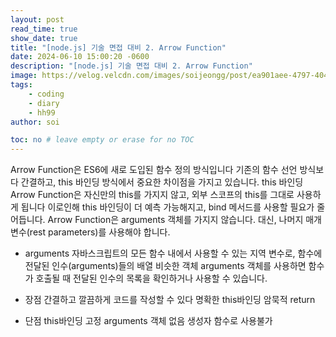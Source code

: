 ```yaml
---
layout: post
read_time: true
show_date: true
title: "[node.js] 기술 면접 대비 2. Arrow Function"
date: 2024-06-10 15:00:20 -0600
description: "[node.js] 기술 면접 대비 2. Arrow Function"
image: https://velog.velcdn.com/images/soijeongg/post/ea901aee-4797-404f-84f7-a47d9f215765/image.png
tags: 
    - coding
    - diary
    - hh99
author: soi

toc: no # leave empty or erase for no TOC
---
```

Arrow Function은 ES6에 새로 도입된 함수 정의 방식입니다 
 기존의 함수 선언 방식보다 간결하고, this 바인딩 방식에서 중요한 차이점을 가지고 있습니다.
 this 바인딩
Arrow Function은 자신만의 this를 가지지 않고, 외부 스코프의 this를 그대로 사용하게 됩니다 
이로인해 this 바인딩이 더 예측 가능해지고, bind 메서드를 사용할 필요가 줄어듭니다.
Arrow Function은 arguments 객체를 가지지 않습니다. 대신, 나머지 매개변수(rest parameters)를 사용해야 합니다.

- arguments
자바스크립트의 모든 함수 내에서 사용할 수 있는 지역 변수로, 함수에 전달된 인수(arguments)들의 배열 비슷한 객체
arguments 객체를 사용하면 함수가 호출될 때 전달된 인수의 목록을 확인하거나 사용할 수 있습니다.
 
 - 장점
 간결하고 깔끔하게 코드를 작성할 수 있다 
 명확한 this바인딩
 암묵적 return 
 
 - 단점
 this바인딩 고정 
 arguments 객체 없음
 생성자 함수로 사용불가 